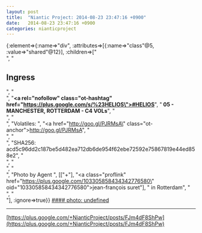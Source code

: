 ```yaml
---
layout: post
title:  "Niantic Project: 2014-08-23 23:47:16 +0900"
date:   2014-08-23 23:47:16 +0900
categories: nianticproject
---
```

{:element=>{:name=>"div", :attributes=>[{:name=>"class"@5, :value=>"shared"@12}], :children=>["<br />", "<h2>Ingress</h2>", "<br />", "<b><a rel=\"nofollow\" class=\"ot-hashtag\" href=\"https://plus.google.com/s/%23HELIOS\">#HELIOS</a></b>", "<b> 05 - MANCHESTER, ROTTERDAM - C4 VOLs</b>", "<br />", "<br />", "Volatiles: ", "<a href=\"http://goo.gl/PJRMsA\" class=\"ot-anchor\">http://goo.gl/PJRMsA</a>", "<br />", "<br />", "SHA256: acd5c96dd2c187be5d482ea712db6de954f62ebe72592e75867819e44ed858e2", "<br />", "<br />", "<br />", "Photo by Agent ", [["+"], "<a class=\"proflink\" href=\"https://plus.google.com/103305858434342776580\" oid=\"103305858434342776580\">jean-françois suret</a>"], " in Rotterdam", "<br />", "<br />"], :ignore=>true}}
[#### photo: undefined](https://lh6.googleusercontent.com/-Zt2rP9R2GKE/U_io_zlXlNI/AAAAAAAA_YU/sXoILuH-Dxk/IMG_20140823_134928.jpg "")
- - -
[https://plus.google.com/+NianticProject/posts/FJm4dF8ShPw](https://plus.google.com/+NianticProject/posts/FJm4dF8ShPw)
